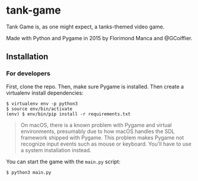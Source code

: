 # tank-game

Tank Game is, as one might expect, a tanks-themed video game.

Made with Python and Pygame in 2015 by Florimond Manca and @GCoiffier.


## Installation

### For developers

First, clone the repo. Then, make sure Pygame is installed. Then create a virtualenv install dependencies:

```
$ virtualenv env -p python3
$ source env/bin/activate
(env) $ env/bin/pip install -r requirements.txt
```

> On macOS, there is a known problem with Pygame and virtual environments, presumably due to how macOS handles the SDL framework shipped with Pygame. This problem makes Pygame not recognize input events such as mouse or keyboard. You'll have to use a system installation instead.

You can start the game with the `main.py` script:

```
$ python3 main.py
```
